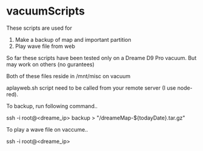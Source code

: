 # vacuumScripts
These scripts are used for 
1. Make a backup of map and important partition
2. Play wave file from web

So far these scripts have been tested only on a Dreame D9 Pro vacuum. But may work on others (no gurantees)

Both of these files reside in /mnt/misc on vacuum

aplayweb.sh script need to be called from your remote server (I use node-red).

To backup, run following command..

ssh -i <sshKeypath> root@<dreame_ip> backup > "<someLocalFolder>/dreameMap-${todayDate}.tar.gz"
  
To play a wave file on vaccume.. 

ssh -i <sshKeypath> root@<dreame_ip> <full URL of wave file>
